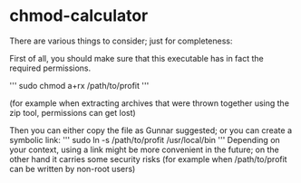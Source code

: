 # chmod-calculator

There are various things to consider; just for completeness:

First of all, you should make sure that this executable has in fact the required permissions.

'''
sudo chmod a+rx /path/to/profit
'''

(for example when extracting archives that were thrown together using the zip tool, permissions can get lost)

Then you can either copy the file as Gunnar suggested; or you can create a symbolic link:
'''
sudo ln -s /path/to/profit /usr/local/bin
'''
Depending on your context, using a link might be more convenient in the future; on the other hand it carries some security risks (for example when /path/to/profit can be written by non-root users)
